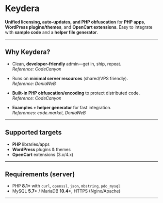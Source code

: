 # Keydera

**Unified licensing, auto-updates, and PHP obfuscation** for **PHP apps**, **WordPress plugins/themes**, and **OpenCart extensions**. Easy to integrate with **sample code** and a **helper file generator**.

---

## Why Keydera?

- Clean, **developer-friendly** admin—get in, ship, repeat.  
  _Reference: CodeCanyon_

- Runs on **minimal server resources** (shared/VPS friendly).  
  _Reference: DoniaWeB_

- **Built-in PHP obfuscation/encoding** to protect distributed code.  
  _Reference: CodeCanyon_

- **Examples + helper generator** for fast integration.  
  _References: code.market, DoniaWeB_

---

## Supported targets

- **PHP** libraries/apps  
- **WordPress** plugins & themes  
- **OpenCart** extensions (3.x/4.x)

---

## Requirements (server)

- PHP **8.1+** with `curl`, `openssl`, `json`, `mbstring`, `pdo_mysql`  
- MySQL **5.7+** / MariaDB **10.4+**, HTTPS (Nginx/Apache)

---
